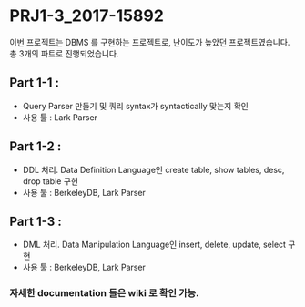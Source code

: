 # PRJ1-3_2017-15892

이번 프로젝트는 DBMS 를 구현하는 프로젝트로, 난이도가 높았던 프로젝트였습니다.
총 3개의 파트로 진행되었습니다.

## Part 1-1 :
  * Query Parser 만들기 및 쿼리 syntax가 syntactically 맞는지 확인
  * 사용 툴 : Lark Parser

## Part 1-2 :
  * DDL 처리. Data Definition Language인 create table, show tables, desc, drop table 구현
  * 사용 툴 : BerkeleyDB, Lark Parser
  
## Part 1-3 : 
  * DML 처리. Data Manipulation Language인 insert, delete, update, select 구현
  * 사용 툴 : BerkeleyDB, Lark Parser
  
### 자세한 documentation 들은 wiki 로 확인 가능.
